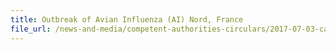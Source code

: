 ```yaml
---
title: Outbreak of Avian Influenza (AI) Nord, France 
file_url: /news-and-media/competent-authorities-circulars/2017-07-03-ca.pdf
---
```

